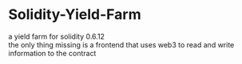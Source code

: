 # Solidity-Yield-Farm
a yield farm for solidity 0.6.12
<br/>
the only thing missing is a frontend that uses web3 to read and write information to the contract
